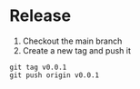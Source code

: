 # Release

1. Checkout the main branch
2. Create a new tag and push it

```
git tag v0.0.1
git push origin v0.0.1
```
